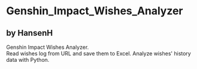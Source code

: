 # Genshin_Impact_Wishes_Analyzer
## by HansenH
Genshin Impact Wishes Analyzer.  
Read wishes log from URL and save them to Excel. Analyze wishes' history data with Python.
